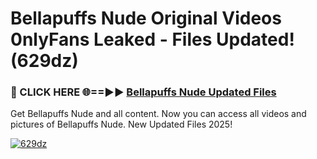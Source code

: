 # Bellapuffs Nude Original Videos 0nlyFans Leaked - Files Updated! (629dz)

<h3>🔴 CLICK HERE 🌐==►► <a href="https://tinyurl.com/y5r63du9" rel="nofollow">Bellapuffs Nude Updated Files</a></h3>

Get Bellapuffs Nude and all content. Now you can access all videos and pictures of Bellapuffs Nude. New Updated Files 2025!

[![629dz](https://i.imgur.com/UVo9nyh.gif)](https://tinyurl.com/y5r63du9)